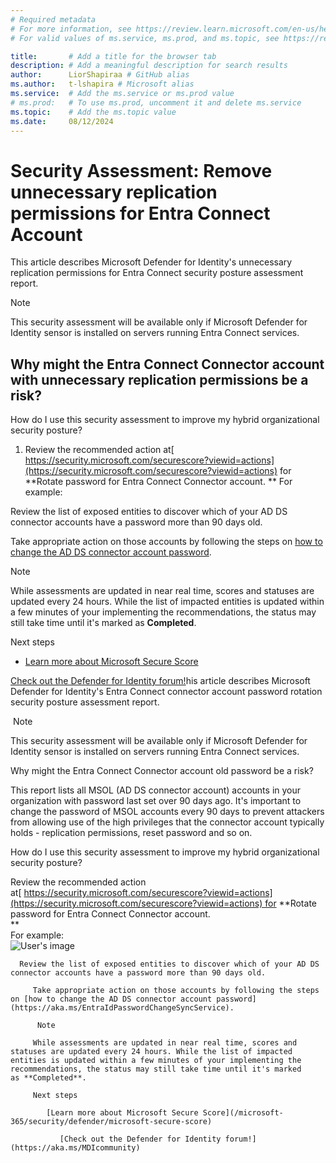 ```yaml
---
# Required metadata
# For more information, see https://review.learn.microsoft.com/en-us/help/platform/learn-editor-add-metadata?branch=main
# For valid values of ms.service, ms.prod, and ms.topic, see https://review.learn.microsoft.com/en-us/help/platform/metadata-taxonomies?branch=main

title:       # Add a title for the browser tab
description: # Add a meaningful description for search results
author:      LiorShapiraa # GitHub alias
ms.author:   t-lshapira # Microsoft alias
ms.service:  # Add the ms.service or ms.prod value
# ms.prod:   # To use ms.prod, uncomment it and delete ms.service
ms.topic:    # Add the ms.topic value
ms.date:     08/12/2024
---
```


# Security Assessment: Remove unnecessary replication permissions for Entra Connect Account

This article describes Microsoft Defender for Identity's unnecessary replication permissions for Entra Connect security posture assessment report.

> [!NOTE]
> This security assessment will be available only if Microsoft Defender for Identity sensor is installed on servers running Entra Connect services.
## Why might the Entra Connect Connector account with unnecessary replication permissions be a risk?

How do I use this security assessment to improve my hybrid organizational security posture?

1. Review the recommended action at[ https://security.microsoft.com/securescore?viewid=actions](https://security.microsoft.com/securescore?viewid=actions) for **Rotate password for Entra Connect Connector account. ** For example: 

Review the list of exposed entities to discover which of your AD DS connector accounts have a password more than 90 days old.

Take appropriate action on those accounts by following the steps on [how to change the AD DS connector account password](https://aka.ms/EntraIdPasswordChangeSyncService).

Note

While assessments are updated in near real time, scores and statuses are updated every 24 hours. While the list of impacted entities is updated within a few minutes of your implementing the recommendations, the status may still take time until it's marked as **Completed**.

Next steps

- [Learn more about Microsoft Secure Score](/microsoft-365/security/defender/microsoft-secure-score)

[Check out the Defender for Identity forum!](https://aka.ms/MDIcommunity)his article describes Microsoft Defender for Identity's Entra Connect connector account password rotation security posture assessment report.

 Note

This security assessment will be available only if Microsoft Defender for Identity sensor is installed on servers running Entra Connect services.

Why might the Entra Connect Connector account old password be a risk?

This report lists all MSOL (AD DS connector account) accounts in your organization with password last set over 90 days ago. It's important to change the password of MSOL accounts every 90 days to prevent attackers from allowing use of the high privileges that the connector account typically holds - replication permissions, reset password and so on.

How do I use this security assessment to improve my hybrid organizational security posture?

   Review the recommended action at[ https://security.microsoft.com/securescore?viewid=actions](https://security.microsoft.com/securescore?viewid=actions) for **Rotate password for Entra Connect Connector account.  
   **  
   For example:  
   ![User's image](https://review.learn.microsoft.com/en-us/defender-for-identity/media/rotate-password-entra-connect/image1.png)
   
      Review the list of exposed entities to discover which of your AD DS connector accounts have a password more than 90 days old.
      
         Take appropriate action on those accounts by following the steps on [how to change the AD DS connector account password](https://aka.ms/EntraIdPasswordChangeSyncService).
         
          Note
         
         While assessments are updated in near real time, scores and statuses are updated every 24 hours. While the list of impacted entities is updated within a few minutes of your implementing the recommendations, the status may still take time until it's marked as **Completed**.
         
         Next steps
         
            [Learn more about Microsoft Secure Score](/microsoft-365/security/defender/microsoft-secure-score)
            
               [Check out the Defender for Identity forum!](https://aka.ms/MDIcommunity)
               
